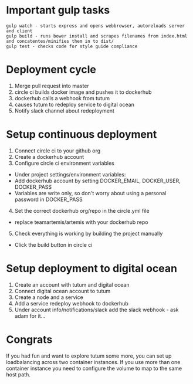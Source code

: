 Important gulp tasks
===
```
gulp watch - starts express and opens webbrowser, autoreloads server and client
gulp build - runs bower install and scrapes filenames from index.html and concatentes/minifies them in to dist/
gulp test - checks code for style guide compliance
```

Deployment cycle
===
1. Merge pull request into master
2. circle ci builds docker image and pushes it to dockerhub
3. dockerhub calls a webhook from tutum
4. causes tutum to redeploy service to digital ocean
5. Notify slack channel about redeployment

Setup continuous deployment
===
1. Connect circle ci to your github org
2. Create a dockerhub account
3. Configure circle ci environment variables
  - Under project settings/environment variables:
  - Add dockerhub account by setting DOCKER_EMAIL, DOCKER_USER, DOCKER_PASS
  - Variables are write only, so don't worry about using a personal password
    in DOCKER_PASS
4. Set the correct dockerhub org/repo in the circle.yml file
  - replace teamartemis/artemis with your dockerhub repo
5. Check everything is working by building the project manually
  - Click the build button in circle ci

Setup deployment to digital ocean
===
1. Create an account with tutum and digital ocean
2. Connect digital ocean account to tutum
3. Create a node and a service
4. Add a service redeploy webhook to dockerhub
5. Under account info/notifications/slack add the slack webhook - ask adam for it...

Congrats
===
If you had fun and want to explore tutum some more, you can set up loadbalancing
across two container instances. If you use more than one container instance you
need to configure the volume to map to the same host path.

